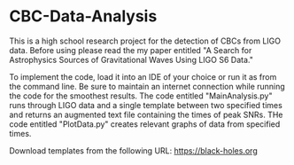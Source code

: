 # CBC-Data-Analysis

This is a high school research project for the detection of CBCs from LIGO data.  Before using please read the my paper entitled "A Search for Astrophysics Sources of Gravitational Waves Using LIGO S6 Data." 

To implement the code, load it into an IDE of your choice or run it as from the command line.  Be sure to maintain an internet connection while running the code for the smoothest results.  The code entitled "MainAnalysis.py" runs through LIGO data and a single template between two specified times and returns an augmented text file containing the times of peak SNRs.  THe code entitled "PlotData.py" creates relevant graphs of data from specified times.  

Download templates from the following URL: https://black-holes.org
